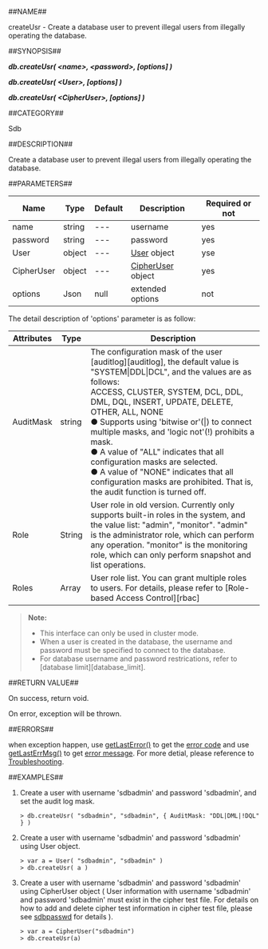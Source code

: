 ##NAME##

createUsr - Create a database user to prevent illegal users from illegally operating the database.

##SYNOPSIS##

***db.createUsr( \<name\>, \<password\>, [options] )***

***db.createUsr( \<User\>, [options] )***

***db.createUsr( \<CipherUser\>, [options] )***

##CATEGORY##

Sdb

##DESCRIPTION##

Create a database user to prevent illegal users from illegally operating the database.

##PARAMETERS##

| Name       | Type     | Default | Description       | Required or not |
| ---------- | -------- | ------- | ----------------- | --------------- |
| name       | string   | ---     | username          | yes             |
| password   | string   | ---     | password          | yes             |
| User       | object   | ---     | [User](reference/Sequoiadb_command/AuxiliaryObjects/User.md) object       | yse             |
| CipherUser | object   | ---     | [CipherUser](reference/Sequoiadb_command/AuxiliaryObjects/CipherUser.md) object | yes             |
| options    | Json     | null    | extended options  | not             |

The detail description of 'options' parameter is as follow:

| Attributes | Type   | Description                       |
| ---------- | ------ | --------------------------------- |
| AuditMask  | string | The configuration mask of the user [auditlog][auditlog], the default value is "SYSTEM\|DDL\|DCL", and the values are as follows:<br>ACCESS, CLUSTER, SYSTEM, DCL, DDL, DML, DQL, INSERT, UPDATE, DELETE, OTHER, ALL, NONE<br>● Supports using 'bitwise or'(\|) to connect multiple masks, and 'logic not'(\!) prohibits a mask.<br>● A value of "ALL" indicates that all configuration masks are selected.<br>● A value of "NONE" indicates that all configuration masks are prohibited. That is, the audit function is turned off. |
| Role       | String | User role in old version. Currently only supports built-in roles in the system, and the value list: "admin", "monitor". "admin" is the administrator role, which can perform any operation. "monitor" is the monitoring role, which can only perform snapshot and list operations. |
| Roles      | Array  | User role list. You can grant multiple roles to users. For details, please refer to [Role-based Access Control][rbac] |

> **Note:**
>
> - This interface can only be used in cluster mode.
> - When a user is created in the database, the username and password must be specified to connect to the database.
> - For database username and password restrications, refer to [database limit][database_limit].

##RETURN VALUE##

On success, return void.

On error, exception will be thrown.

##ERRORS##

when exception happen, use [getLastError()](reference/Sequoiadb_command/Global/getLastError.md) to get the [error code](Manual/Sequoiadb_error_code.md)  and use [getLastErrMsg()](reference/Sequoiadb_command/Global/getLastErrMsg.md) to get [error message](reference/Sequoiadb_command/Global/getLastErrMsg.md). For more detial, please  reference to [Troubleshooting](troubleshooting/general/general_guide.md).

##EXAMPLES##

1. Create a user with username 'sdbadmin' and password 'sdbadmin', and set the audit log mask.

	```lang-javascript
 	> db.createUsr( "sdbadmin", "sdbadmin", { AuditMask: "DDL|DML|!DQL" } )
 	```

2. Create a user with username 'sdbadmin' and password 'sdbadmin' using User object.

	```lang-javascript
 	> var a = User( "sdbadmin", "sdbadmin" )
    > db.createUsr( a )
 	```

3. Create a user with username 'sdbadmin' and password 'sdbadmin' using CipherUser object ( User information with username 'sdbadmin' and password 'sdbadmin' must exist in the cipher test file. For details on how to add and delete cipher test information in cipher test file, please see [sdbpasswd](database_management/tools/sdbpasswd.md) for details ).

    ```lang-javascript
    > var a = CipherUser("sdbadmin")
    > db.createUsr(a)
    ```

[^_^]:
     Links
[user]:manual/Manual/Sequoiadb_Command/AuxiliaryObjects/User.md
[cipherUser]:manual/Manual/Sequoiadb_Command/AuxiliaryObjects/CipherUser.md
[getLastErrMsg]:manual/Manual/Sequoiadb_Command/Global/getLastErrMsg.md
[getLastError]:manual/Manual/Sequoiadb_Command/Global/getLastError.md
[faq]:manual/FAQ/faq_sdb.md
[error_code]:manual/Manual/Sequoiadb_error_code.md
[passwd]:manual/Distributed_Engine/Maintainance/Mgmt_Tools/sdbpasswd.md
[database_limit]:manual/Manual/sequoiadb_limitation.md#数据库
[auditlog]:manual/Distributed_Engine/Maintainance/DiagLog/auditlog.md
[rbac]: manual/Distributed_Engine/Maintainance/Security/Role_Based_Access_Control/Readme.md
